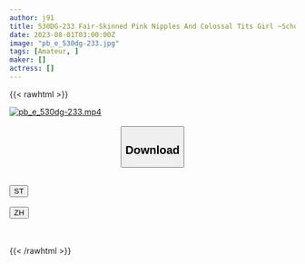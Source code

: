 ```yaml
---
author: j91
title: 530DG-233 Fair-Skinned Pink Nipples And Colossal Tits Girl ~School Trip Schoolgirl Group Night Good Video~
date: 2023-08-01T03:00:00Z
image: "pb_e_530dg-233.jpg"
tags: [Amateur, ]
maker: []
actress: []
---
```



{{< rawhtml >}}

<div class="video" data-videoid="d71kObXmD6F0WR">
    <a href="javascript:;">
        <img src="https://my.j91.asia/posts/pb_e_530dg-233/pb_e_530dg-233.jpg" width="WIDTH" height="HEIGHT" alt="pb_e_530dg-233.mp4" loading="lazy">
    </a>
</div>

<script type="text/javascript" src="https://j91.asia/asset/on-demand-st.js"></script>

<br>
  <link rel="stylesheet" href="https://j91.asia/asset/bs5.css">
  
  <center>
  <button class="btn btn-primary" type="button" data-bs-toggle="collapse" data-bs-target=".multi-collapse" aria-expanded="false" aria-controls="multiCollapseExample1 multiCollapseExample2"><h2>Download</h2></button></center>
</p>
<div class="row">
  <div class="col">
    <div class="collapse multi-collapse" id="multiCollapseExample1">
      <div class="card card-body">
	      	      <br>
<div class="buttons">  
<a href="https://streamtape.to/v/d71kObXmD6F0WR"><button class="btn-hover color-3"><i class="fa fa-download"></i> ST</button></a></div>
    </div>
  </div>
</div>
  <div class="col">
    <div class="collapse multi-collapse" id="multiCollapseExample2">
      <div class="card card-body">
	      <br>
<div class="buttons">
    <a href="https://lylxan.com/u8fw0xovxclx.html"><button class="btn-hover color-9"><i class="fa fa-download"></i> ZH</button></a></div>
<br><br>
      </div>
    </div>
  </div>
</div>

{{< /rawhtml >}}